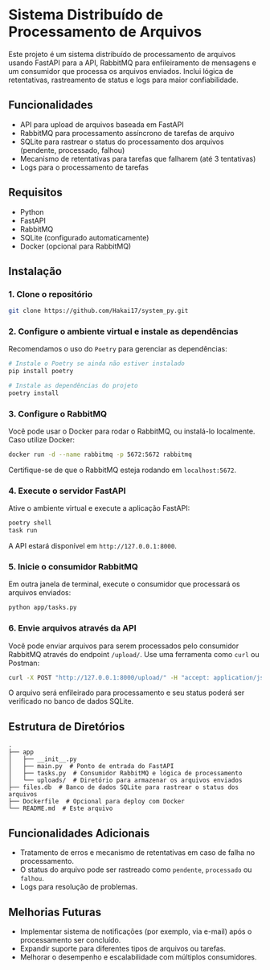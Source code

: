 
# Sistema Distribuído de Processamento de Arquivos

Este projeto é um sistema distribuído de processamento de arquivos usando FastAPI para a API, RabbitMQ para enfileiramento de mensagens e um consumidor que processa os arquivos enviados. Inclui lógica de retentativas, rastreamento de status e logs para maior confiabilidade.

## Funcionalidades

- API para upload de arquivos baseada em FastAPI
- RabbitMQ para processamento assíncrono de tarefas de arquivo
- SQLite para rastrear o status do processamento dos arquivos (pendente, processado, falhou)
- Mecanismo de retentativas para tarefas que falharem (até 3 tentativas)
- Logs para o processamento de tarefas

## Requisitos

- Python
- FastAPI
- RabbitMQ
- SQLite (configurado automaticamente)
- Docker (opcional para RabbitMQ)

## Instalação

### 1. Clone o repositório

```bash
git clone https://github.com/Hakai17/system_py.git
```

### 2. Configure o ambiente virtual e instale as dependências

Recomendamos o uso do `Poetry` para gerenciar as dependências:

```bash
# Instale o Poetry se ainda não estiver instalado
pip install poetry

# Instale as dependências do projeto
poetry install
```

### 3. Configure o RabbitMQ

Você pode usar o Docker para rodar o RabbitMQ, ou instalá-lo localmente. Caso utilize Docker:

```bash
docker run -d --name rabbitmq -p 5672:5672 rabbitmq
```

Certifique-se de que o RabbitMQ esteja rodando em `localhost:5672`.

### 4. Execute o servidor FastAPI

Ative o ambiente virtual e execute a aplicação FastAPI:

```bash
poetry shell
task run
```

A API estará disponível em `http://127.0.0.1:8000`.

### 5. Inicie o consumidor RabbitMQ

Em outra janela de terminal, execute o consumidor que processará os arquivos enviados:

```bash
python app/tasks.py
```

### 6. Envie arquivos através da API

Você pode enviar arquivos para serem processados pelo consumidor RabbitMQ através do endpoint `/upload/`. Use uma ferramenta como `curl` ou Postman:

```bash
curl -X POST "http://127.0.0.1:8000/upload/" -H "accept: application/json" -H "Content-Type: multipart/form-data" -F "file=@caminho_do_seu_arquivo"
```

O arquivo será enfileirado para processamento e seu status poderá ser verificado no banco de dados SQLite.

## Estrutura de Diretórios

```
.
├── app
│   ├── __init__.py
│   ├── main.py  # Ponto de entrada do FastAPI
│   ├── tasks.py  # Consumidor RabbitMQ e lógica de processamento
│   └── uploads/  # Diretório para armazenar os arquivos enviados
├── files.db  # Banco de dados SQLite para rastrear o status dos arquivos
├── Dockerfile  # Opcional para deploy com Docker
└── README.md  # Este arquivo
```

## Funcionalidades Adicionais

- Tratamento de erros e mecanismo de retentativas em caso de falha no processamento.
- O status do arquivo pode ser rastreado como `pendente`, `processado` ou `falhou`.
- Logs para resolução de problemas.

## Melhorias Futuras

- Implementar sistema de notificações (por exemplo, via e-mail) após o processamento ser concluído.
- Expandir suporte para diferentes tipos de arquivos ou tarefas.
- Melhorar o desempenho e escalabilidade com múltiplos consumidores.
